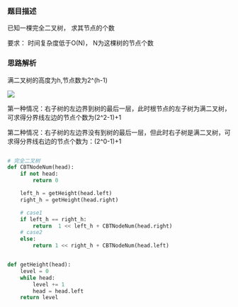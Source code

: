 ### 题目描述

已知一棵完全二叉树， 求其节点的个数

要求： 时间复杂度低于O(N)， N为这棵树的节点个数

### 思路解析

满二叉树的高度为h,节点数为2^(h-1)

![](https://github.com/1273545169/Course_notes/blob/master/%E5%9B%BE%E7%89%87/%E5%AE%8C%E5%85%A8%E4%BA%8C%E5%8F%89%E6%A0%91%E8%8A%82%E7%82%B9%E6%95%B0.jpg)

第一种情况：右子树的左边界到树的最后一层，此时根节点的左子树为满二叉树，可求得分界线左边的节点个数为(2^2-1)+1

第二种情况：右子树的左边界没有到树的最后一层，但此时右子树是满二叉树，可求得分界线右边的节点个数为：(2^0-1)+1

```python

# 完全二叉树
def CBTNodeNum(head):
    if not head:
        return 0

    left_h = getHeight(head.left)
    right_h = getHeight(head.right)

    # case1
    if left_h == right_h:
        return  1 << left_h + CBTNodeNum(head.right)
    # case2
    else:
        return 1 << right_h + CBTNodeNum(head.left)


def getHeight(head):
    level = 0
    while head:
        level += 1
        head = head.left
    return level

```


